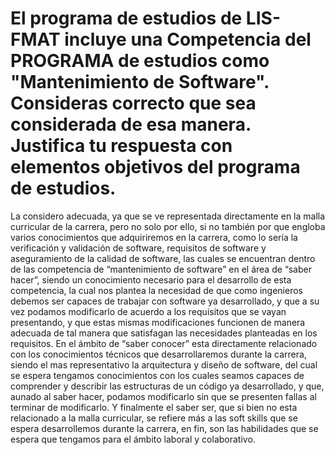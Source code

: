 # El programa de estudios de LIS-FMAT incluye una Competencia del PROGRAMA de estudios como "Mantenimiento de Software". Consideras correcto que sea considerada de esa manera. Justifica tu respuesta con elementos objetivos del programa de estudios.

La considero adecuada, ya que se ve representada directamente en la malla curricular de la carrera, pero no solo por ello, si no también por que engloba varios conocimientos que adquiriremos en la carrera, como lo sería la verificación y validación de software, requisitos de software y aseguramiento de la calidad de software, las cuales se encuentran dentro de las competencia de “mantenimiento de software” en el área de “saber hacer”, siendo un conocimiento necesario para el desarrollo de esta competencia, la cual nos plantea la necesidad de que como ingenieros debemos ser capaces de trabajar con software ya desarrollado, y que a su vez podamos modificarlo de acuerdo a los requisitos que se vayan presentando, y que estas mismas modificaciones funcionen de manera adecuada de tal manera que satisfagan las necesidades planteadas en los requisitos. En el ámbito de “saber conocer” esta directamente relacionado con los conocimientos técnicos que desarrollaremos durante la carrera, siendo el mas representativo la arquitectura y diseño de software, del cual se espera tengamos conocimientos con los cuales seamos capaces de comprender y describir las estructuras de un código ya desarrollado, y que, aunado al saber hacer, podamos modificarlo sin que se presenten fallas al terminar de modificarlo. Y finalmente el saber ser, que si bien no esta relacionado a la malla curricular, se refiere más a las soft skills que se espera desarrollemos durante la carrera, en fin, son las habilidades que se espera que tengamos para el ámbito laboral y colaborativo.
